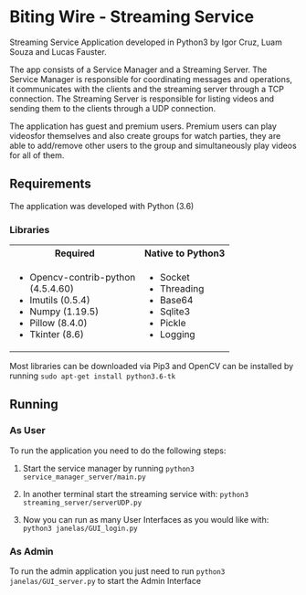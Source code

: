 # Biting Wire - Streaming Service
Streaming Service Application developed in Python3 by Igor Cruz, Luam Souza and Lucas Fauster.

The app consists of a Service Manager and a Streaming Server. The Service Manager is responsible for coordinating messages and operations, it communicates with the clients and the streaming server through a TCP connection. The Streaming Server is responsible for listing videos and sending them to the clients through a UDP connection.

The application has guest and premium users. Premium users can play videosfor themselves and also create groups for watch parties, they are able to add/remove other users to the group and simultaneously play videos for all of them.

## Requirements
The application was developed with Python (3.6)

### Libraries
<table>
    <tr>
        <th>Required</th>
        <th>Native to Python3</th>
    </tr>
    <tr>
        <td>
            <ul >
                <li>Opencv-contrib-python<br> (4.5.4.60)</li>
                <li>Imutils (0.5.4)</li>
                <li>Numpy (1.19.5)</li>
                <li>Pillow (8.4.0)</li>
                <li>Tkinter (8.6)</li>
            </ul>
        </td>
        <td>
             <ul>
                <li>Socket</li>
                <li>Threading</li>
                <li>Base64</li>
                <li>Sqlite3</li>
                <li>Pickle</li>
                <li>Logging</li>
            </ul>
        </td>
    </tr> 
</table>

Most libraries can be downloaded via Pip3 and OpenCV can be installed by running ```sudo apt-get install python3.6-tk```
        
## Running
### As User
To run the application you need to do the following steps:
1. Start the service manager by running
``` python3 service_manager_server/main.py ```

2. In another terminal start the streaming service with:
``` python3 streaming_server/serverUDP.py ```

3. Now you can run as many User Interfaces as you would like with: 
``` python3 janelas/GUI_login.py ```

### As Admin
To run the admin application you just need to run
``` python3 janelas/GUI_server.py ```
to start the Admin Interface
